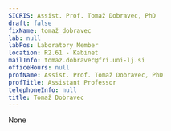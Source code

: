 ```yaml
---
SICRIS: Assist. Prof. Tomaž Dobravec, PhD
draft: false
fixName: tomaž_dobravec
lab: null
labPos: Laboratory Member
location: R2.61 - Kabinet
mailInfo: tomaz.dobravec@fri.uni-lj.si
officeHours: null
profName: Assist. Prof. Tomaž Dobravec, PhD
profTitle: Assistant Professor
telephoneInfo: null
title: Tomaž Dobravec
---
```


None